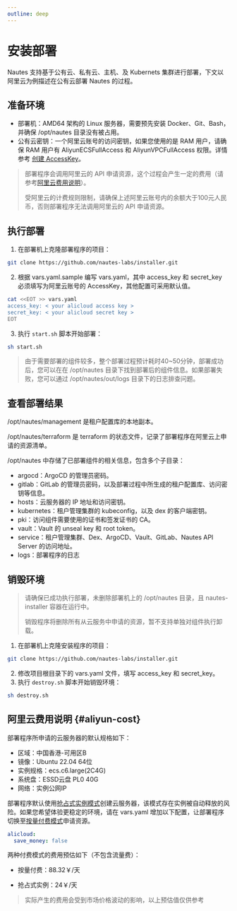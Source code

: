 ```yaml
---
outline: deep
---
```


# 安装部署
Nautes 支持基于公有云、私有云、主机、及 Kubernets 集群进行部署，下文以阿里云为例描述在公有云部署 Nautes 的过程。

## 准备环境
- 部署机：AMD64 架构的 Linux 服务器，需要预先安装 Docker、Git、Bash，并确保 /opt/nautes 目录没有被占用。
- 公有云密钥：一个阿里云账号的访问密钥，如果您使用的是 RAM 用户，请确保 RAM 用户有 AliyunECSFullAccess 和 AliyunVPCFullAccess 权限。详情参考 [创建 AccessKey](https://help.aliyun.com/document_detail/116401.html)。

> 部署程序会调用阿里云的 API 申请资源，这个过程会产生一定的费用（请参考[阿里云费用说明](#aliyun-cost)）。
>
> 受阿里云的计费规则限制，请确保上述阿里云账号内的余额大于100元人民币，否则部署程序无法调用阿里云的 API 申请资源。

## 执行部署
1. 在部署机上克隆部署程序的项目：
```bash
git clone https://github.com/nautes-labs/installer.git
```
2. 根据 vars.yaml.sample 编写 vars.yaml，其中 access_key 和 secret_key 必须填写为阿里云账号的 AccessKey，其他配置可采用默认值。
```bash
cat <<EOT >> vars.yaml
access_key: < your alicloud access key >
secret_key: < your alicloud secret key >
EOT
```
3. 执行 `start.sh` 脚本开始部署：
```bash
sh start.sh
```
> 由于需要部署的组件较多，整个部署过程预计耗时40~50分钟，部署成功后，您可以在在 /opt/nautes 目录下找到部署后的组件信息。如果部署失败，您可以通过 /opt/nautes/out/logs 目录下的日志排查问题。

## 查看部署结果
/opt/nautes/management 是租户配置库的本地副本。

/opt/nautes/terraform 是 terraform 的状态文件，记录了部署程序在阿里云上申请的资源清单。

/opt/nautes 中存储了已部署组件的相关信息，包含多个子目录：

- argocd：ArgoCD 的管理员密码。
- gitlab：GitLab 的管理员密码，以及部署过程中所生成的租户配置库、访问密钥等信息。
- hosts：云服务器的 IP 地址和访问密钥。
- kubernetes：租户管理集群的 kubeconfig，以及 dex 的客户端密钥。
- pki：访问组件需要使用的证书和签发证书的 CA。
- vault：Vault 的 unseal key 和 root token。
- service：租户管理集群、Dex、ArgoCD、Vault、GitLab、Nautes API Server 的访问地址。
- logs：部署程序的日志

## 销毁环境
> 请确保已成功执行部署，未删除部署机上的 /opt/nautes 目录，且 nautes-installer 容器在运行中。
>
> 销毁程序将删除所有从云服务中申请的资源，暂不支持单独对组件执行卸载。

1. 在部署机上克隆安装程序的项目：
```bash
git clone https://github.com/nautes-labs/installer.git
```
2. 修改项目根目录下的 vars.yaml 文件，填写 access_key 和 secret_key。
3. 执行 `destroy.sh` 脚本开始销毁环境：
```bash
sh destroy.sh
```

## 阿里云费用说明 {#aliyun-cost}
部署程序所申请的云服务器的默认规格如下：

- 区域：中国香港-可用区B
- 镜像：Ubuntu 22.04 64位
- 实例规格：ecs.c6.large(2C4G)
- 系统盘：ESSD云盘 PL0 40G
- 网络：实例公网IP

部署程序默认使用[抢占式实例模式](https://help.aliyun.com/document_detail/52088.html?spm=5176.ecsbuyv3.0.0.2a2736756P0dh1)创建云服务器，该模式存在实例被自动释放的风险。如果您希望体验更稳定的环境，请在 vars.yaml 增加以下配置，让部署程序切换至[按量付费模式](https://help.aliyun.com/document_detail/40653.html?spm=5176.ecsbuyv3.0.0.2a2736756P0dh1)申请资源。
```yaml
alicloud:
  save_money: false
```
两种付费模式的费用预估如下（不包含流量费）：

- 按量付费：88.32￥/天

- 抢占式实例：24￥/天

> 实际产生的费用会受到市场价格波动的影响，以上预估值仅供参考
